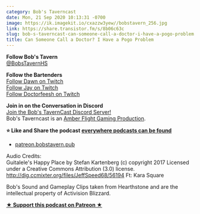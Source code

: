 ```yaml
---
category: Bob's Taverncast
date: Mon, 21 Sep 2020 10:13:31 -0700
image: https://ik.imagekit.io/cxazzw3yew//bobstavern_256.jpg
link: https://share.transistor.fm/s/8b06c63c
slug: bob-s-taverncast-can-someone-call-a-doctor-i-have-a-pogo-problem
title: Can Someone Call a Doctor? I Have a Pogo Problem
---
```


<p><strong>Follow Bob's Tavern</strong><br /><a href="https://twitter.com/bobstavernhs">@BobsTavernHS</a></p><p><strong>Follow the Bartenders</strong><br /><a href="https://twitch.tv/dragonriderdk">Follow Dawn on Twitch</a><br /><a href="https://twitch.tv/kjaymiller">Follow Jay on Twitch</a><br /><a href="https://twitch.tv/doctorfeesh">Follow Doctorfeesh on Twitch</a></p><p><strong>Join in on the Conversation in Discord</strong><br /><a href="https://discord.gg/c2rFknG">Join the Bob's TavernCast Discord Server!</a><br />Bob's Taverncast is an <a href="https://amberflightgaming.wixsite.com/afgaming">Amber Flight Gaming Production</a>. </p><p><strong>⭐ Like and Share the podcast </strong><a href="http://bobstavern.pub/subscribe"><strong>everywhere podcasts can be found</strong></a></p><ul><li><a href="http://patreon.bobstavern.pub/">patreon.bobstavern.pub</a></li></ul><p>Audio Credits:<br />Guitalele's Happy Place by Stefan Kartenberg (c) copyright 2017 Licensed under a Creative Commons Attribution (3.0) license. <a href="http://dig.ccmixter.org/files/JeffSpeed68/56194">http://dig.ccmixter.org/files/JeffSpeed68/56194</a> Ft: Kara Square</p><p>Bob's Sound and Gameplay Clips taken from Hearthstone and are the intellectual property of Activision Blizzard.</p><p><strong><a href="http://patreon.bobstavern.pub" rel="payment" title="★ Support this podcast on Patreon ★">★ Support this podcast on Patreon ★</a></strong></p>